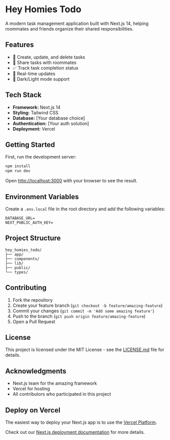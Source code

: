 # Hey Homies Todo

A modern task management application built with Next.js 14, helping roommates and friends organize their shared responsibilities.

## Features

- 📝 Create, update, and delete tasks
- 👥 Share tasks with roommates
- ✅ Track task completion status
- 🔔 Real-time updates
- 🌙 Dark/Light mode support

## Tech Stack

- **Framework:** Next.js 14
- **Styling:** Tailwind CSS
- **Database:** [Your database choice]
- **Authentication:** [Your auth solution]
- **Deployment:** Vercel

## Getting Started

First, run the development server:

```bash
npm install
npm run dev
```

Open [http://localhost:3000](http://localhost:3000) with your browser to see the result.

## Environment Variables

Create a `.env.local` file in the root directory and add the following variables:

```env
DATABASE_URL=
NEXT_PUBLIC_AUTH_KEY=
```

## Project Structure

```
hey_homies_todo/
├── app/
├── components/
├── lib/
├── public/
└── types/
```

## Contributing

1. Fork the repository
2. Create your feature branch (`git checkout -b feature/amazing-feature`)
3. Commit your changes (`git commit -m 'Add some amazing feature'`)
4. Push to the branch (`git push origin feature/amazing-feature`)
5. Open a Pull Request

## License

This project is licensed under the MIT License - see the [LICENSE.md](LICENSE.md) file for details.

## Acknowledgments

- Next.js team for the amazing framework
- Vercel for hosting
- All contributors who participated in this project

## Deploy on Vercel

The easiest way to deploy your Next.js app is to use the [Vercel Platform](https://vercel.com/new).

Check out our [Next.js deployment documentation](https://nextjs.org/docs/deployment) for more details.